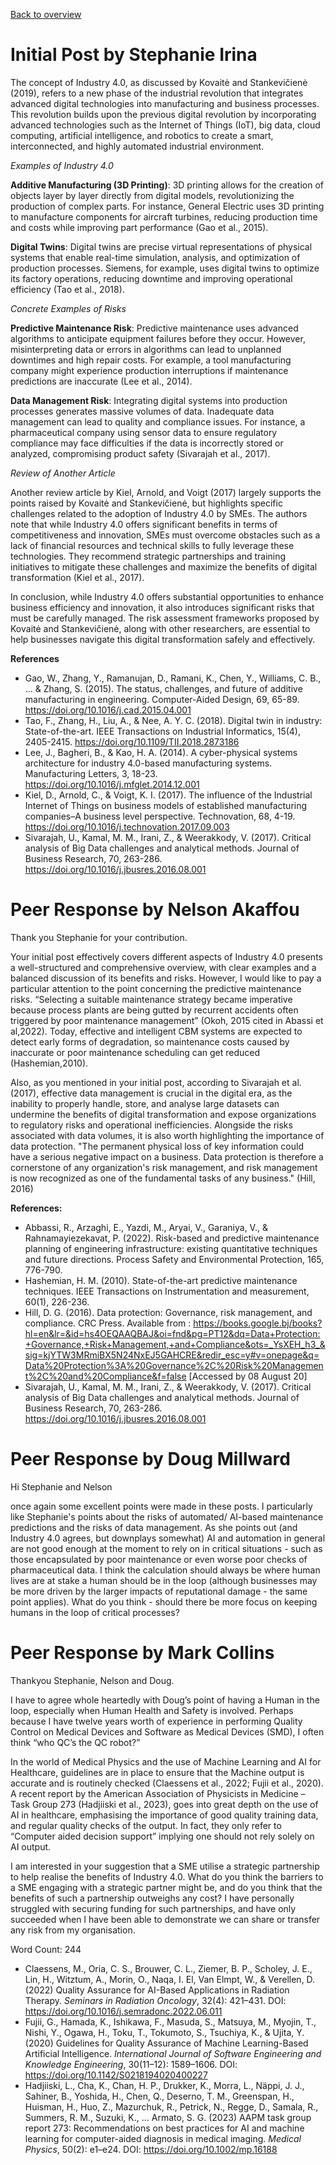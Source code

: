 [Back to overview](./README.md)
# Initial Post by Stephanie Irina
The concept of Industry 4.0, as discussed by Kovaitė and Stankevičienė (2019), refers to a new phase of the industrial revolution that integrates advanced digital technologies into manufacturing and business processes. This revolution builds upon the previous digital revolution by incorporating advanced technologies such as the Internet of Things (IoT), big data, cloud computing, artificial intelligence, and robotics to create a smart, interconnected, and highly automated industrial environment.

*Examples of Industry 4.0*

**Additive Manufacturing (3D Printing)**: 3D printing allows for the creation of objects layer by layer directly from digital models, revolutionizing the production of complex parts. For instance, General Electric uses 3D printing to manufacture components for aircraft turbines, reducing production time and costs while improving part performance (Gao et al., 2015).

**Digital Twins**: Digital twins are precise virtual representations of physical systems that enable real-time simulation, analysis, and optimization of production processes. Siemens, for example, uses digital twins to optimize its factory operations, reducing downtime and improving operational efficiency (Tao et al., 2018).

*Concrete Examples of Risks*

**Predictive Maintenance Risk**: Predictive maintenance uses advanced algorithms to anticipate equipment failures before they occur. However, misinterpreting data or errors in algorithms can lead to unplanned downtimes and high repair costs. For example, a tool manufacturing company might experience production interruptions if maintenance predictions are inaccurate (Lee et al., 2014).

**Data Management Risk**: Integrating digital systems into production processes generates massive volumes of data. Inadequate data management can lead to quality and compliance issues. For instance, a pharmaceutical company using sensor data to ensure regulatory compliance may face difficulties if the data is incorrectly stored or analyzed, compromising product safety (Sivarajah et al., 2017).

*Review of Another Article*

Another review article by Kiel, Arnold, and Voigt (2017) largely supports the points raised by Kovaitė and Stankevičienė, but highlights specific challenges related to the adoption of Industry 4.0 by SMEs. The authors note that while Industry 4.0 offers significant benefits in terms of competitiveness and innovation, SMEs must overcome obstacles such as a lack of financial resources and technical skills to fully leverage these technologies. They recommend strategic partnerships and training initiatives to mitigate these challenges and maximize the benefits of digital transformation (Kiel et al., 2017).

In conclusion, while Industry 4.0 offers substantial opportunities to enhance business efficiency and innovation, it also introduces significant risks that must be carefully managed. The risk assessment frameworks proposed by Kovaitė and Stankevičienė, along with other researchers, are essential to help businesses navigate this digital transformation safely and effectively.



**References**

- Gao, W., Zhang, Y., Ramanujan, D., Ramani, K., Chen, Y., Williams, C. B., ... & Zhang, S. (2015). The status, challenges, and future of additive manufacturing in engineering. Computer-Aided Design, 69, 65-89. https://doi.org/10.1016/j.cad.2015.04.001
- Tao, F., Zhang, H., Liu, A., & Nee, A. Y. C. (2018). Digital twin in industry: State-of-the-art. IEEE Transactions on Industrial Informatics, 15(4), 2405-2415. https://doi.org/10.1109/TII.2018.2873186
- Lee, J., Bagheri, B., & Kao, H. A. (2014). A cyber-physical systems architecture for industry 4.0-based manufacturing systems. Manufacturing Letters, 3, 18-23. https://doi.org/10.1016/j.mfglet.2014.12.001
- Kiel, D., Arnold, C., & Voigt, K. I. (2017). The influence of the Industrial Internet of Things on business models of established manufacturing companies–A business level perspective. Technovation, 68, 4-19. https://doi.org/10.1016/j.technovation.2017.09.003
- Sivarajah, U., Kamal, M. M., Irani, Z., & Weerakkody, V. (2017). Critical analysis of Big Data challenges and analytical methods. Journal of Business Research, 70, 263-286. https://doi.org/10.1016/j.jbusres.2016.08.001

# Peer Response by Nelson Akaffou

Thank you Stephanie for your contribution.

Your initial post effectively covers different aspects of Industry 4.0 presents a well-structured and comprehensive overview, with clear examples and a balanced discussion of its benefits and risks.
However, I would like to pay a particular attention to the point concerning the predictive maintenance risks. “Selecting a suitable maintenance strategy became imperative because process plants are being gutted by recurrent accidents often triggered by poor maintenance management” (Okoh, 2015 cited in Abassi et al,2022). Today, effective and intelligent CBM systems are expected to detect early forms of degradation, so maintenance costs caused by inaccurate or poor maintenance scheduling can get reduced (Hashemian,2010).

Also, as you mentioned in your initial post, according to Sivarajah et al. (2017), effective data management is crucial in the digital era, as the inability to properly handle, store, and analyse large datasets can undermine the benefits of digital transformation and expose organizations to regulatory risks and operational inefficiencies.
Alongside the risks associated with data volumes, it is also worth highlighting the importance of data protection. "The permanent physical loss of key information could have a serious negative impact on a business. Data protection is therefore a cornerstone of any organization's risk management, and risk management is now recognized as one of the fundamental tasks of any business." (Hill, 2016)

**References:**

- Abbassi, R., Arzaghi, E., Yazdi, M., Aryai, V., Garaniya, V., & Rahnamayiezekavat, P. (2022). Risk-based and predictive maintenance planning of engineering infrastructure: existing quantitative techniques and future directions. Process Safety and Environmental Protection, 165, 776-790.
- Hashemian, H. M. (2010). State-of-the-art predictive maintenance techniques. IEEE Transactions on Instrumentation and measurement, 60(1), 226-236.
- Hill, D. G. (2016). Data protection: Governance, risk management, and compliance. CRC Press. Available from : https://books.google.bj/books?hl=en&lr=&id=hs4OEQAAQBAJ&oi=fnd&pg=PT12&dq=Data+Protection:+Governance,+Risk+Management,+and+Compliance&ots=_YsXEH_h3_&sig=kjYTW3MRmiBX5N24NxEJ5GAHCRE&redir_esc=y#v=onepage&q=Data%20Protection%3A%20Governance%2C%20Risk%20Management%2C%20and%20Compliance&f=false [Accessed by 08 August 20]
- Sivarajah, U., Kamal, M. M., Irani, Z., & Weerakkody, V. (2017). Critical analysis of Big Data challenges and analytical methods. Journal of Business Research, 70, 263-286. https://doi.org/10.1016/j.jbusres.2016.08.001

# Peer Response by Doug Millward
Hi Stephanie and Nelson

once again some excellent points were made in these posts. I particularly like Stephanie's points about the risks of automated/ AI-based maintenance predictions and the risks of data management. As she points out (and Industry 4.0 agrees, but downplays somewhat) AI and automation in general are not good enough at the moment to rely on in critical situations - such as those encapsulated by poor maintenance or even worse poor checks of pharmaceutical data. I think the calculation should always be where human lives are at stake a human should be in the loop (although businesses may be more driven by the larger impacts of reputational damage - the same point applies). What do you think - should there be more focus on keeping humans in the loop of critical processes?

# Peer Response by Mark Collins
Thankyou Stephanie, Nelson and Doug.

I have to agree whole heartedly with Doug’s point of having a Human in the loop, especially when Human Health and Safety is involved. Perhaps because I have twelve years worth of experience in performing Quality Control on Medical Devices and Software as Medical Devices (SMD), I often think “who QC’s the QC robot?”

In the world of Medical Physics and the use of Machine Learning and AI for Healthcare, guidelines are in place to ensure that the Machine output is accurate and is routinely checked (Claessens et al., 2022; Fujii et al., 2020). A recent report by the American Association of Physicists in Medicine – Task Group 273 (Hadjiiski et al., 2023), goes into great depth on the use of AI in healthcare, emphasising the importance of good quality training data, and regular quality checks of the output. In fact, they only refer to “Computer aided decision support” implying one should not rely solely on AI output.

I am interested in your suggestion that a SME utilise a strategic partnership to help realise the benefits of Industry 4.0. What do you think the barriers to a SME engaging with a strategic partner might be, and do you think that the benefits of such a partnership outweighs any cost? I have personally struggled with securing funding for such partnerships, and have only succeeded when I have been able to demonstrate we can share or transfer any risk from my organisation.

Word Count: 244

- Claessens, M., Oria, C. S., Brouwer, C. L., Ziemer, B. P., Scholey, J. E., Lin, H., Witztum, A., Morin, O., Naqa, I. El, Van Elmpt, W., & Verellen, D. (2022) Quality Assurance for AI-Based Applications in Radiation Therapy. *Seminars in Radiation Oncology*, 32(4): 421–431. DOI: https://doi.org/10.1016/j.semradonc.2022.06.011
- Fujii, G., Hamada, K., Ishikawa, F., Masuda, S., Matsuya, M., Myojin, T., Nishi, Y., Ogawa, H., Toku, T., Tokumoto, S., Tsuchiya, K., & Ujita, Y. (2020) Guidelines for Quality Assurance of Machine Learning-Based Artificial Intelligence. *International Journal of Software Engineering and Knowledge Engineering*, 30(11–12): 1589–1606. DOI: https://doi.org/10.1142/S0218194020400227
- Hadjiiski, L., Cha, K., Chan, H. P., Drukker, K., Morra, L., Näppi, J. J., Sahiner, B., Yoshida, H., Chen, Q., Deserno, T. M., Greenspan, H., Huisman, H., Huo, Z., Mazurchuk, R., Petrick, N., Regge, D., Samala, R., Summers, R. M., Suzuki, K., … Armato, S. G. (2023) AAPM task group report 273: Recommendations on best practices for AI and machine learning for computer-aided diagnosis in medical imaging. *Medical Physics*, 50(2): e1–e24. DOI: https://doi.org/10.1002/mp.16188


